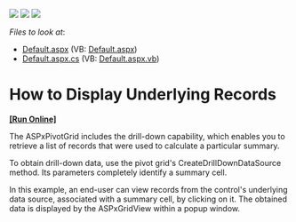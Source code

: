 <!-- default badges list -->
![](https://img.shields.io/endpoint?url=https://codecentral.devexpress.com/api/v1/VersionRange/128577401/13.1.8%2B)
[![](https://img.shields.io/badge/Open_in_DevExpress_Support_Center-FF7200?style=flat-square&logo=DevExpress&logoColor=white)](https://supportcenter.devexpress.com/ticket/details/E1873)
[![](https://img.shields.io/badge/📖_How_to_use_DevExpress_Examples-e9f6fc?style=flat-square)](https://docs.devexpress.com/GeneralInformation/403183)
<!-- default badges end -->
<!-- default file list -->
*Files to look at*:

* [Default.aspx](./CS/ASPxPivotGrid_DisplayUnderlyingRecords/Default.aspx) (VB: [Default.aspx](./VB/ASPxPivotGrid_DisplayUnderlyingRecords/Default.aspx))
* [Default.aspx.cs](./CS/ASPxPivotGrid_DisplayUnderlyingRecords/Default.aspx.cs) (VB: [Default.aspx.vb](./VB/ASPxPivotGrid_DisplayUnderlyingRecords/Default.aspx.vb))
<!-- default file list end -->
# How to Display Underlying Records
<!-- run online -->
**[[Run Online]](https://codecentral.devexpress.com/e1873/)**
<!-- run online end -->


<p>The ASPxPivotGrid includes the drill-down capability, which enables you to retrieve a list of records that were used to calculate a particular summary. </p><p>To obtain drill-down data, use the pivot grid's CreateDrillDownDataSource method. Its parameters completely identify a summary cell. </p><p>In this example, an end-user can view records from the control's underlying data source, associated with a summary cell, by clicking on it. The obtained data is displayed by the ASPxGridView within a popup window.</p>

<br/>


